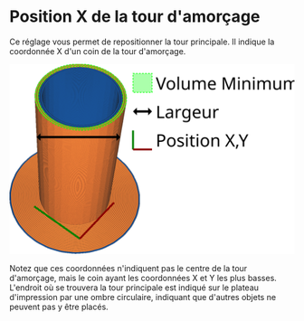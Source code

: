 Position X de la tour d'amorçage
====
Ce réglage vous permet de repositionner la tour principale. Il indique la coordonnée X d'un coin de la tour d'amorçage.

![La coordonnée X de la tour principale](../images/prime_tower_fr.svg)

Notez que ces coordonnées n'indiquent pas le centre de la tour d'amorçage, mais le coin ayant les coordonnées X et Y les plus basses. L'endroit où se trouvera la tour principale est indiqué sur le plateau d'impression par une ombre circulaire, indiquant que d'autres objets ne peuvent pas y être placés.
